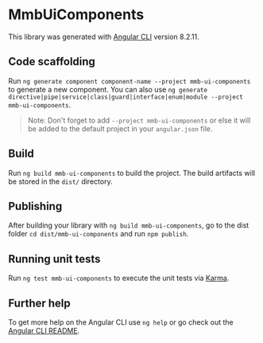 # MmbUiComponents

This library was generated with [Angular CLI](https://github.com/angular/angular-cli) version 8.2.11.

## Code scaffolding

Run `ng generate component component-name --project mmb-ui-components` to generate a new component. You can also use `ng generate directive|pipe|service|class|guard|interface|enum|module --project mmb-ui-components`.
> Note: Don't forget to add `--project mmb-ui-components` or else it will be added to the default project in your `angular.json` file. 

## Build

Run `ng build mmb-ui-components` to build the project. The build artifacts will be stored in the `dist/` directory.

## Publishing

After building your library with `ng build mmb-ui-components`, go to the dist folder `cd dist/mmb-ui-components` and run `npm publish`.

## Running unit tests

Run `ng test mmb-ui-components` to execute the unit tests via [Karma](https://karma-runner.github.io).

## Further help

To get more help on the Angular CLI use `ng help` or go check out the [Angular CLI README](https://github.com/angular/angular-cli/blob/master/README.md).

